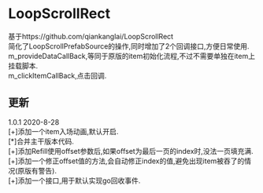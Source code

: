 # LoopScrollRect  
基于https://github.com/qiankanglai/LoopScrollRect  
简化了LoopScrollPrefabSource的操作,同时增加了2个回调接口,方便日常使用.  
m_provideDataCallBack,等同于原版的item初始化流程,不过不需要单独在item上挂载脚本.  
m_clickItemCallBack,点击回调.  

## 更新

1.0.1 2020-8-28  
[+]添加一个item入场动画,默认开启.  
[*]合并主干版本代码.  
[+]添加Refill使用offset参数后,如果offset为最后一页的index时,没法一页填充满.  
[+]添加一个修正offset值的方法,会自动修正index的值,避免出现item被吞了的情况(原版有警告).  
[+]添加一个接口,用于默认实现go回收事件.  